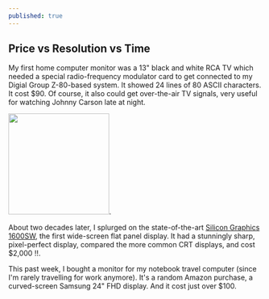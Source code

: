 ```yaml
---
published: true
---
```

## Price vs Resolution vs Time

My first home computer monitor was a 13" black and white RCA TV which needed a special radio-frequency modulator card to get connected to my Digial Group Z-80-based system. It showed 24 lines of 80 ASCII characters. It cost $90.
Of course, it also could get over-the-air TV signals, very useful for watching Johnny Carson late at night.

<img src="https://upload.wikimedia.org/wikipedia/en/5/52/SGI1600sw.jpg" style="width:200px">.

About two decades later, I splurged on the state-of-the-art [Silicon Graphics 1600SW](https://en.wikipedia.org/wiki/SGI_1600SW), the first wide-screen flat panel display. It had a stunningly sharp, pixel-perfect display, compared the more common CRT displays, and cost $2,000 !!.

This past week, I bought a monitor for my notebook travel computer (since I'm rarely travelling for work anymore). It's a random Amazon purchase, a curved-screen Samsung 24" FHD display. And it cost just over $100.

